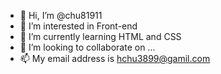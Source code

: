- 👋 Hi, I’m @chu81911
- 👀 I’m interested in Front-end
- 🌱 I’m currently learning HTML and CSS
- 💞️ I’m looking to collaborate on ...
- 📫 My email address is hchu3899@gamil.com

<!---
chu81911/chu81911 is a ✨ special ✨ repository because its `README.md` (this file) appears on your GitHub profile.
You can click the Preview link to take a look at your changes.
--->
